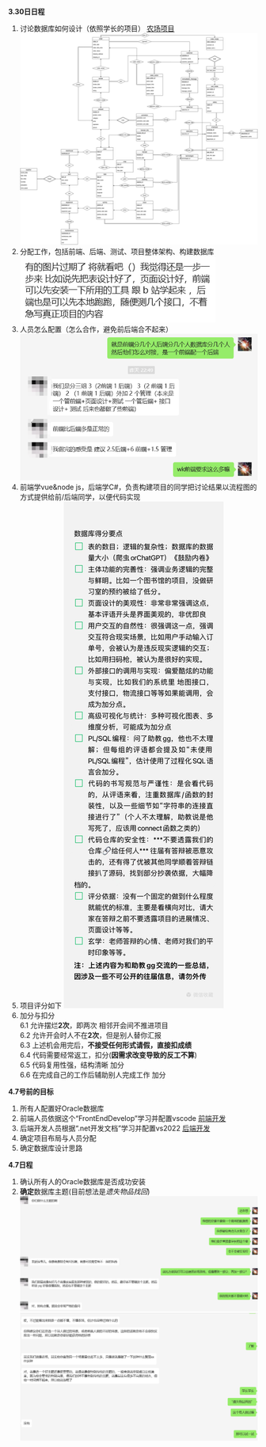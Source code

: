 **3.30日日程**
1. 讨论数据库如何设计（依照学长的项目）
[农场项目](./Resource/Files/FarmManagement.pdf)
![ER图](./Resource/Images/ER_picture.png)
2. 分配工作，包括前端、后端、测试、项目整体架构、构建数据库  
![学长建议](./Resource/Images/PrimaryArrangement.png)
3. 人员怎么配置（怎么合作，避免前后端合不起来）  
![学长建议](./Resource/Images/PersonnelArrangement.png)
4. 前端学vue&node js，后端学C#，负责构建项目的同学把讨论结果以流程图的方式提供给前/后端同学，以便代码实现
5. 项目评分如下
![项目评分](Resource/Images/Standard.jpg)
6. 加分与扣分  
    6.1 允许摆烂**2次**，即两次 相邻开会间不推进项目  
    6.2 允许开会时人不在**2次**，但是别人替你汇报  
    6.3 上述机会用完后，**不接受任何形式请假，直接扣成绩**  
    6.4 代码需要经常返工，扣分(**因需求改变导致的反工不算**)  
    6.5 代码复用性强，结构清晰 加分  
    6.6 在完成自己的工作后辅助别人完成工作 加分  

**4.7号前的目标**
1. 所有人配置好Oracle数据库
2. 前端人员依据这个“FrontEndDevelop”学习并配置vscode
[前端开发](./Resource/Files/FrontEndDevelop.pdf)
3. 后端开发人员根据“.net开发文档”学习并配置vs2022
[后端开发](./Resource/Files/BackendDevelop.pdf)
4. 确定项目布局与人员分配
5. 确定数据库设计思路




**4.7日程**
1. 确认所有人的Oracle数据库是否成功安装
2. **确定**数据库主题(目前想法是*遗失物品找回*)
![聊天记录](./Resource/Images/ThemeSelection.png)
![聊天记录](./Resource/Images/ThemeSelection2.png)

